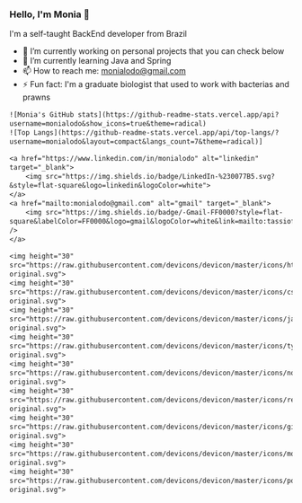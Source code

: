 ### Hello, I'm Monia 👋


I'm a self-taught BackEnd developer from Brazil

- 🔭 I’m currently working on personal projects that you can check below
- 🌱 I’m currently learning Java and Spring
- 📫 How to reach me: <a href="mailto:monialodo@gmail.com">monialodo@gmail.com 
- ⚡ Fun fact: I'm a graduate biologist that used to work with bacterias and prawns 

<div>

    
    ![Monia's GitHub stats](https://github-readme-stats.vercel.app/api?username=monialodo&show_icons=true&theme=radical)
    ![Top Langs](https://github-readme-stats.vercel.app/api/top-langs/?username=monialodo&layout=compact&langs_count=7&theme=radical)]
</div>
  
<div>

    
    <a href="https://www.linkedin.com/in/monialodo" alt="linkedin" target="_blank">
        <img src="https://img.shields.io/badge/LinkedIn-%230077B5.svg?&style=flat-square&logo=linkedin&logoColor=white">
    </a>
    <a href="mailto:monialodo@gmail.com" alt="gmail" target="_blank">
        <img src="https://img.shields.io/badge/-Gmail-FF0000?style=flat-square&labelColor=FF0000&logo=gmail&logoColor=white&link=mailto:tassiofernandescosta@gmail.com" />
    </a>
    
</div>
  

<div>

    <img height="30" src="https://raw.githubusercontent.com/devicons/devicon/master/icons/html5/html5-original.svg">
    <img height="30" src="https://raw.githubusercontent.com/devicons/devicon/master/icons/css3/css3-original.svg">
    <img height="30" src="https://raw.githubusercontent.com/devicons/devicon/master/icons/javascript/javascript-original.svg">
    <img height="30" src="https://raw.githubusercontent.com/devicons/devicon/master/icons/typescript/typescript-original.svg">
    <img height="30" src="https://raw.githubusercontent.com/devicons/devicon/master/icons/nodejs/nodejs-original.svg">
    <img height="30" src="https://raw.githubusercontent.com/devicons/devicon/master/icons/react/react-original.svg">
    <img height="30" src="https://raw.githubusercontent.com/devicons/devicon/master/icons/git/git-original.svg">
    <img height="30" src="https://raw.githubusercontent.com/devicons/devicon/master/icons/mongodb/mongodb-original.svg">
    <img height="30" src="https://raw.githubusercontent.com/devicons/devicon/master/icons/postgresql/postgresql-original.svg">  
    
</div>
  
